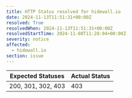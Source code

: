 ```yaml
---
title: HTTP Status resolved for hidewall.io
date: 2024-11-13T11:51:31+00:00Z
resolved: True
resolvedWhen: 2024-11-13T11:51:31+00:00Z
resolvedStartTime: 2024-11-08T11:28:04+00:00Z
severity: notice
affected:
  - hidewall.io
section: issue
---
```


| Expected Statuses | Actual Status  |
|-------------------|----------------|
| 200, 301, 302, 403 | 403 |
